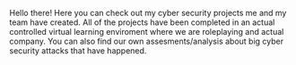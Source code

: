 Hello there!
Here you can check out my cyber security projects me and my team have created.
All of the projects have been completed in an actual controlled virtual learning enviroment where we are roleplaying and actual company.
You can also find our own assesments/analysis about big cyber security attacks that have happened.
